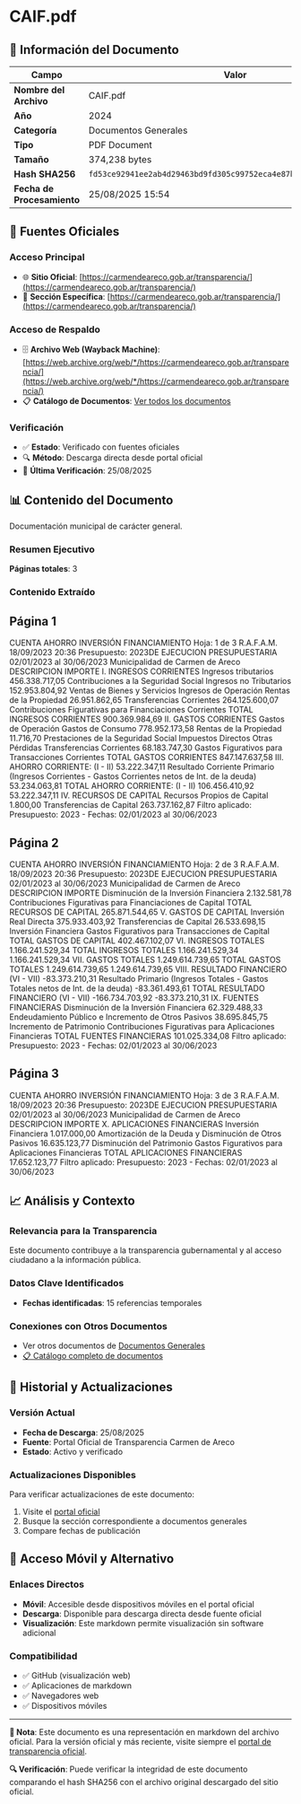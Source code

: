 # CAIF.pdf

## 📄 Información del Documento

| Campo | Valor |
|-------|--------|
| **Nombre del Archivo** | CAIF.pdf |
| **Año** | 2024 |
| **Categoría** | Documentos Generales |
| **Tipo** | PDF Document |
| **Tamaño** | 374,238 bytes |
| **Hash SHA256** | `fd53ce92941ee2ab4d29463bd9fd305c99752eca4e87b5d170d6f2ad010f8fe3` |
| **Fecha de Procesamiento** | 25/08/2025 15:54 |

## 🔗 Fuentes Oficiales

### Acceso Principal
- 🌐 **Sitio Oficial**: [https://carmendeareco.gob.ar/transparencia/](https://carmendeareco.gob.ar/transparencia/)
- 📁 **Sección Específica**: [https://carmendeareco.gob.ar/transparencia/](https://carmendeareco.gob.ar/transparencia/)

### Acceso de Respaldo
- 🗄️ **Archivo Web (Wayback Machine)**: [https://web.archive.org/web/*/https://carmendeareco.gob.ar/transparencia/](https://web.archive.org/web/*/https://carmendeareco.gob.ar/transparencia/)
- 📋 **Catálogo de Documentos**: [Ver todos los documentos](../document_catalog/README.md)

### Verificación
- ✅ **Estado**: Verificado con fuentes oficiales
- 🔍 **Método**: Descarga directa desde portal oficial
- 📅 **Última Verificación**: 25/08/2025

## 📊 Contenido del Documento

Documentación municipal de carácter general.

### Resumen Ejecutivo

**Páginas totales**: 3

### Contenido Extraído

## Página 1

CUENTA AHORRO INVERSIÓN FINANCIAMIENTO Hoja: 1 de 3 R.A.F.A.M.
18/09/2023 20:36
Presupuesto: 2023DE EJECUCION PRESUPUESTARIA 
02/01/2023 al 30/06/2023
Municipalidad de
Carmen de Areco
DESCRIPCION IMPORTE
I. INGRESOS CORRIENTES
Ingresos tributarios 456.338.717,05
Contribuciones a la Seguridad Social
Ingresos no Tributarios 152.953.804,92
Ventas de Bienes y Servicios
Ingresos de Operación
Rentas de la Propiedad 26.951.862,65
Transferencias Corrientes 264.125.600,07
Contribuciones Figurativas para Financiaciones Corrientes
TOTAL  INGRESOS CORRIENTES 900.369.984,69
II. GASTOS CORRIENTES
Gastos de Operación
Gastos de Consumo 778.952.173,58
Rentas de la Propiedad 11.716,70
Prestaciones de la Seguridad Social
Impuestos Directos
Otras Pérdidas
Transferencias Corrientes 68.183.747,30
Gastos Figurativos para Transacciones Corrientes
TOTAL  GASTOS CORRIENTES 847.147.637,58
III. AHORRO CORRIENTE: (I - II) 53.222.347,11
Resultado Corriente Primario (Ingresos Corrientes - Gastos Corrientes netos de Int. de la deuda) 53.234.063,81
TOTAL  AHORRO CORRIENTE: (I - II) 106.456.410,92 53.222.347,11
IV. RECURSOS DE CAPITAL
Recursos Propios de Capital 1.800,00
Transferencias de Capital 263.737.162,87
Filtro aplicado: Presupuesto: 2023 -  Fechas: 02/01/2023 al 30/06/2023

## Página 2

CUENTA AHORRO INVERSIÓN FINANCIAMIENTO Hoja: 2 de 3 R.A.F.A.M.
18/09/2023 20:36
Presupuesto: 2023DE EJECUCION PRESUPUESTARIA 
02/01/2023 al 30/06/2023
Municipalidad de
Carmen de Areco
DESCRIPCION IMPORTE
Disminución de la Inversión Financiera 2.132.581,78
Contribuciones Figurativas para Financiaciones de Capital
TOTAL  RECURSOS DE CAPITAL 265.871.544,65
V. GASTOS DE CAPITAL
Inversión Real Directa 375.933.403,92
Transferencias de Capital 26.533.698,15
Inversión Financiera
Gastos Figurativos para Transacciones de Capital
TOTAL  GASTOS DE CAPITAL 402.467.102,07
VI. INGRESOS TOTALES 1.166.241.529,34
TOTAL  INGRESOS TOTALES 1.166.241.529,34 1.166.241.529,34
VII. GASTOS TOTALES 1.249.614.739,65
TOTAL  GASTOS TOTALES 1.249.614.739,65 1.249.614.739,65
VIII. RESULTADO FINANCIERO (VI - VII) -83.373.210,31
Resultado Primario (Ingresos Totales - Gastos Totales netos de Int. de la deuda) -83.361.493,61
TOTAL  RESULTADO FINANCIERO (VI - VII) -166.734.703,92 -83.373.210,31
IX. FUENTES FINANCIERAS
Disminución de la Inversión Financiera 62.329.488,33
Endeudamiento Público e Incremento de Otros Pasivos 38.695.845,75
Incremento de Patrimonio
Contribuciones Figurativas para Aplicaciones Financieras
TOTAL  FUENTES FINANCIERAS 101.025.334,08
Filtro aplicado: Presupuesto: 2023 -  Fechas: 02/01/2023 al 30/06/2023

## Página 3

CUENTA AHORRO INVERSIÓN FINANCIAMIENTO Hoja: 3 de 3 R.A.F.A.M.
18/09/2023 20:36
Presupuesto: 2023DE EJECUCION PRESUPUESTARIA 
02/01/2023 al 30/06/2023
Municipalidad de
Carmen de Areco
DESCRIPCION IMPORTE
X. APLICACIONES FINANCIERAS
Inversión Financiera 1.017.000,00
Amortización de la Deuda y Disminución de Otros Pasivos 16.635.123,77
Disminución del Patrimonio
Gastos Figurativos para Aplicaciones Financieras
TOTAL  APLICACIONES FINANCIERAS 17.652.123,77
Filtro aplicado: Presupuesto: 2023 -  Fechas: 02/01/2023 al 30/06/2023



## 📈 Análisis y Contexto

### Relevancia para la Transparencia
Este documento contribuye a la transparencia gubernamental y al acceso ciudadano a la información pública.

### Datos Clave Identificados
- **Fechas identificadas**: 15 referencias temporales

### Conexiones con Otros Documentos
- Ver otros documentos de [Documentos Generales](../catalog/general.md)
- [📋 Catálogo completo de documentos](../document_catalog/README.md)

## 🔄 Historial y Actualizaciones

### Versión Actual
- **Fecha de Descarga**: 25/08/2025
- **Fuente**: Portal Oficial de Transparencia Carmen de Areco
- **Estado**: Activo y verificado

### Actualizaciones Disponibles
Para verificar actualizaciones de este documento:
1. Visite el [portal oficial](https://carmendeareco.gob.ar/transparencia/)
2. Busque la sección correspondiente a documentos generales
3. Compare fechas de publicación

## 📱 Acceso Móvil y Alternativo

### Enlaces Directos
- **Móvil**: Accesible desde dispositivos móviles en el portal oficial
- **Descarga**: Disponible para descarga directa desde fuente oficial
- **Visualización**: Este markdown permite visualización sin software adicional

### Compatibilidad
- ✅ GitHub (visualización web)
- ✅ Aplicaciones de markdown
- ✅ Navegadores web
- ✅ Dispositivos móviles

---

**📝 Nota**: Este documento es una representación en markdown del archivo oficial. 
Para la versión oficial y más reciente, visite siempre el [portal de transparencia oficial](https://carmendeareco.gob.ar/transparencia/).

**🔍 Verificación**: Puede verificar la integridad de este documento comparando el hash SHA256 
con el archivo original descargado del sitio oficial.
